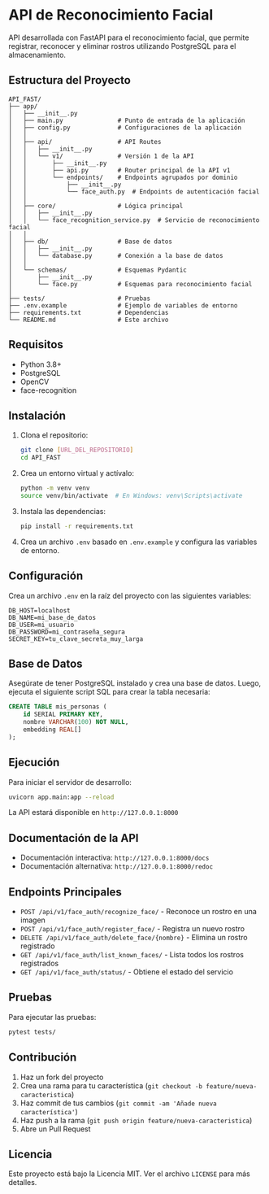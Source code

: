 # API de Reconocimiento Facial

API desarrollada con FastAPI para el reconocimiento facial, que permite registrar, reconocer y eliminar rostros utilizando PostgreSQL para el almacenamiento.

## Estructura del Proyecto

```
API_FAST/
├── app/
│   ├── __init__.py
│   ├── main.py               # Punto de entrada de la aplicación
│   ├── config.py             # Configuraciones de la aplicación
│   │
│   ├── api/                  # API Routes
│   │   ├── __init__.py
│   │   └── v1/               # Versión 1 de la API
│   │       ├── __init__.py
│   │       ├── api.py        # Router principal de la API v1
│   │       └── endpoints/    # Endpoints agrupados por dominio
│   │           ├── __init__.py
│   │           └── face_auth.py  # Endpoints de autenticación facial
│   │
│   ├── core/                 # Lógica principal
│   │   ├── __init__.py
│   │   └── face_recognition_service.py  # Servicio de reconocimiento facial
│   │
│   ├── db/                   # Base de datos
│   │   ├── __init__.py
│   │   └── database.py       # Conexión a la base de datos
│   │
│   └── schemas/              # Esquemas Pydantic
│       ├── __init__.py
│       └── face.py           # Esquemas para reconocimiento facial
│
├── tests/                    # Pruebas
├── .env.example              # Ejemplo de variables de entorno
├── requirements.txt          # Dependencias
└── README.md                 # Este archivo
```

## Requisitos

- Python 3.8+
- PostgreSQL
- OpenCV
- face-recognition

## Instalación

1. Clona el repositorio:
   ```bash
   git clone [URL_DEL_REPOSITORIO]
   cd API_FAST
   ```

2. Crea un entorno virtual y actívalo:
   ```bash
   python -m venv venv
   source venv/bin/activate  # En Windows: venv\Scripts\activate
   ```

3. Instala las dependencias:
   ```bash
   pip install -r requirements.txt
   ```

4. Crea un archivo `.env` basado en `.env.example` y configura las variables de entorno.

## Configuración

Crea un archivo `.env` en la raíz del proyecto con las siguientes variables:

```
DB_HOST=localhost
DB_NAME=mi_base_de_datos
DB_USER=mi_usuario
DB_PASSWORD=mi_contraseña_segura
SECRET_KEY=tu_clave_secreta_muy_larga
```

## Base de Datos

Asegúrate de tener PostgreSQL instalado y crea una base de datos. Luego, ejecuta el siguiente script SQL para crear la tabla necesaria:

```sql
CREATE TABLE mis_personas (
    id SERIAL PRIMARY KEY,
    nombre VARCHAR(100) NOT NULL,
    embedding REAL[]
);
```

## Ejecución

Para iniciar el servidor de desarrollo:

```bash
uvicorn app.main:app --reload
```

La API estará disponible en `http://127.0.0.1:8000`

## Documentación de la API

- Documentación interactiva: `http://127.0.0.1:8000/docs`
- Documentación alternativa: `http://127.0.0.1:8000/redoc`

## Endpoints Principales

- `POST /api/v1/face_auth/recognize_face/` - Reconoce un rostro en una imagen
- `POST /api/v1/face_auth/register_face/` - Registra un nuevo rostro
- `DELETE /api/v1/face_auth/delete_face/{nombre}` - Elimina un rostro registrado
- `GET /api/v1/face_auth/list_known_faces/` - Lista todos los rostros registrados
- `GET /api/v1/face_auth/status/` - Obtiene el estado del servicio

## Pruebas

Para ejecutar las pruebas:

```bash
pytest tests/
```

## Contribución

1. Haz un fork del proyecto
2. Crea una rama para tu característica (`git checkout -b feature/nueva-caracteristica`)
3. Haz commit de tus cambios (`git commit -am 'Añade nueva característica'`)
4. Haz push a la rama (`git push origin feature/nueva-caracteristica`)
5. Abre un Pull Request

## Licencia

Este proyecto está bajo la Licencia MIT. Ver el archivo `LICENSE` para más detalles.
